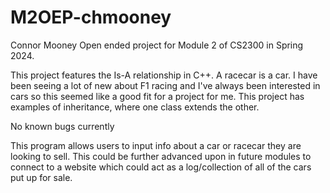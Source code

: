 # M2OEP-chmooney
Connor Mooney
Open ended project for Module 2 of CS2300 in Spring 2024.

This project features the Is-A relationship in C++. A racecar is a car. I have been seeing a lot of new about F1 racing and I've always been interested in cars so this seemed like a good fit for a project for me. This project has examples of inheritance, where one class extends the other.

No known bugs currently

This program allows users to input info about a car or racecar they are looking to sell. This could be further advanced upon in future modules to connect to a website which could act as a log/collection of all of the cars put up for sale.
